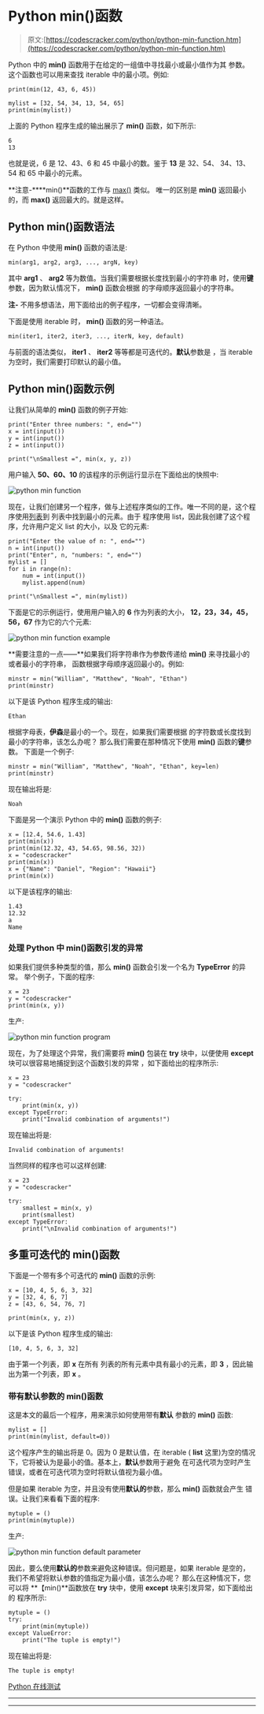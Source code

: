 # Python min()函数

> 原文:[https://codescracker.com/python/python-min-function.htm](https://codescracker.com/python/python-min-function.htm)

Python 中的 **min()** 函数用于在给定的一组值中寻找最小或最小值作为其 参数。这个函数也可以用来查找 iterable 中的最小项。例如:

```
print(min(12, 43, 6, 45))

mylist = [32, 54, 34, 13, 54, 65]
print(min(mylist))
```

上面的 Python 程序生成的输出展示了 **min()** 函数，如下所示:

```
6
13
```

也就是说，6 是 12、43、6 和 45 中最小的数。鉴于 **13** 是 32、54、 34、13、54 和 65 中最小的元素。

**注意-****min()**函数的工作与 [max()](/python/python-max-function.htm) 类似。 唯一的区别是 **min()** 返回最小的，而 **max()** 返回最大的。就是这样。

## Python min()函数语法

在 Python 中使用 **min()** 函数的语法是:

```
min(arg1, arg2, arg3, ..., argN, key)
```

其中 **arg1** 、 **arg2** 等为数值。当我们需要根据长度找到最小的字符串 时，使用**键**参数，因为默认情况下， **min()** 函数会根据 的字母顺序返回最小的字符串。

**注-** 不用多想语法，用下面给出的例子程序，一切都会变得清晰。

下面是使用 iterable 时， **min()** 函数的另一种语法。

```
min(iter1, iter2, iter3, ..., iterN, key, default)
```

与前面的语法类似， **iter1** 、 **iter2** 等等都是可迭代的。**默认**参数是 ，当 iterable 为空时，我们需要打印默认的最小值。

## Python min()函数示例

让我们从简单的 **min()** 函数的例子开始:

```
print("Enter three numbers: ", end="")
x = int(input())
y = int(input())
z = int(input())

print("\nSmallest =", min(x, y, z))
```

用户输入 **50、60、10** 的该程序的示例运行显示在下面给出的快照中:

![python min function](../Images/4d5df8b355bc622d063f08a6edfc6138.png)

现在，让我们创建另一个程序，做与上述程序类似的工作。唯一不同的是，这个程序使用[列表](/python/python-lists.htm)到 列表中找到最小的元素。由于 程序使用 list，因此我创建了这个程序，允许用户定义 list 的大小，以及 它的元素:

```
print("Enter the value of n: ", end="")
n = int(input())
print("Enter", n, "numbers: ", end="")
mylist = []
for i in range(n):
    num = int(input())
    mylist.append(num)

print("\nSmallest =", min(mylist))
```

下面是它的示例运行，使用用户输入的 **6** 作为列表的大小， **12，23，34，45，56，67** 作为它的六个元素:

![python min function example](../Images/0547a4a449644f9a2fe41622bd3f217c.png)

**需要注意的一点——**如果我们将字符串作为参数传递给 **min()** 来寻找最小的或者最小的字符串， 函数根据字母顺序返回最小的。例如:

```
minstr = min("William", "Matthew", "Noah", "Ethan")
print(minstr)
```

以下是该 Python 程序生成的输出:

```
Ethan
```

根据字母表，**伊森**是最小的一个。现在，如果我们需要根据 的字符数或长度找到最小的字符串，该怎么办呢？
那么我们需要在那种情况下使用 **min()** 函数的**键**参数。 下面是一个例子:

```
minstr = min("William", "Matthew", "Noah", "Ethan", key=len)
print(minstr)
```

现在输出将是:

```
Noah
```

下面是另一个演示 Python 中的 **min()** 函数的例子:

```
x = [12.4, 54.6, 1.43]
print(min(x))
print(min(12.32, 43, 54.65, 98.56, 32))
x = "codescracker"
print(min(x))
x = {"Name": "Daniel", "Region": "Hawaii"}
print(min(x))
```

以下是该程序的输出:

```
1.43
12.32
a
Name
```

### 处理 Python 中 min()函数引发的异常

如果我们提供多种类型的值，那么 **min()** 函数会引发一个名为 **TypeError** 的异常。 举个例子，下面的程序:

```
x = 23
y = "codescracker"
print(min(x, y))
```

生产:

![python min function program](../Images/63feceefb25d3abb14d010c6ec2e73a7.png)

现在，为了处理这个异常，我们需要将 **min()** 包装在 **try** 块中，以便使用 **except** 块可以很容易地捕捉到这个函数引发的异常 ，如下面给出的程序所示:

```
x = 23
y = "codescracker"

try:
    print(min(x, y))
except TypeError:
    print("Invalid combination of arguments!")
```

现在输出将是:

```
Invalid combination of arguments!
```

当然同样的程序也可以这样创建:

```
x = 23
y = "codescracker"

try:
    smallest = min(x, y)
    print(smallest)
except TypeError:
    print("\nInvalid combination of arguments!")
```

## 多重可迭代的 min()函数

下面是一个带有多个可迭代的 **min()** 函数的示例:

```
x = [10, 4, 5, 6, 3, 32]
y = [32, 4, 6, 7]
z = [43, 6, 54, 76, 7]

print(min(x, y, z))
```

以下是该 Python 程序生成的输出:

```
[10, 4, 5, 6, 3, 32]
```

由于第一个列表，即 **x** 在所有 列表的所有元素中具有最小的元素，即 **3** ，因此输出为第一个列表，即 **x** 。

### 带有默认参数的 min()函数

这是本文的最后一个程序，用来演示如何使用带有**默认** 参数的 **min()** 函数:

```
mylist = []
print(min(mylist, default=0))
```

这个程序产生的输出将是 0。因为 0 是默认值，在 iterable ( **list** 这里)为空的情况下，它将被认为是最小的值。基本上，**默认**参数用于避免 在可迭代项为空时产生错误，或者在可迭代项为空时将默认值视为最小值。

但是如果 iterable 为空，并且没有使用**默认的**参数，那么 **min()** 函数就会产生 错误。让我们来看看下面的程序:

```
mytuple = ()
print(min(mytuple))
```

生产:

![python min function default parameter](../Images/164fbe22c3cf751716833f7c6a0ac439.png)

因此，要么使用**默认的**参数来避免这种错误。但问题是，如果 iterable 是空的，我们不希望将默认参数的值指定为最小值，该怎么办呢？
那么在这种情况下，您可以将 **【min()**函数放在 **try** 块中，使用 **except** 块来引发异常，如下面给出的 程序所示:

```
mytuple = ()
try:
    print(min(mytuple))
except ValueError:
    print("The tuple is empty!")
```

现在输出将是:

```
The tuple is empty!
```

[Python 在线测试](/exam/showtest.php?subid=10)

* * *

* * *